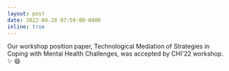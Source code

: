 ```yaml
---
layout: post
date: 2022-04-28 07:59:00-0400
inline: true
---
```


Our workshop position paper, Technological Mediation of Strategies in Coping with Mental Health Challenges, was accepted by CHI'22 workshop. :sparkles: :smile:
